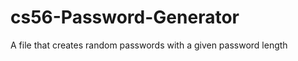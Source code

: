 cs56-Password-Generator
=======================

A file that creates random passwords with a given password length